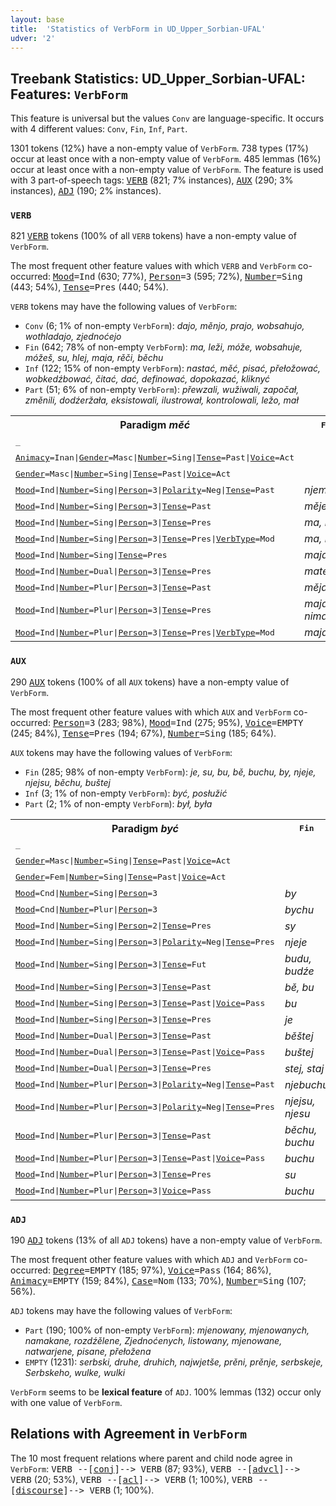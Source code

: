 ```yaml
---
layout: base
title:  'Statistics of VerbForm in UD_Upper_Sorbian-UFAL'
udver: '2'
---
```


## Treebank Statistics: UD_Upper_Sorbian-UFAL: Features: `VerbForm`

This feature is universal but the values `Conv` are language-specific.
It occurs with 4 different values: `Conv`, `Fin`, `Inf`, `Part`.

1301 tokens (12%) have a non-empty value of `VerbForm`.
738 types (17%) occur at least once with a non-empty value of `VerbForm`.
485 lemmas (16%) occur at least once with a non-empty value of `VerbForm`.
The feature is used with 3 part-of-speech tags: <tt><a href="hsb_ufal-pos-VERB.html">VERB</a></tt> (821; 7% instances), <tt><a href="hsb_ufal-pos-AUX.html">AUX</a></tt> (290; 3% instances), <tt><a href="hsb_ufal-pos-ADJ.html">ADJ</a></tt> (190; 2% instances).

### `VERB`

821 <tt><a href="hsb_ufal-pos-VERB.html">VERB</a></tt> tokens (100% of all `VERB` tokens) have a non-empty value of `VerbForm`.

The most frequent other feature values with which `VERB` and `VerbForm` co-occurred: <tt><a href="hsb_ufal-feat-Mood.html">Mood</a></tt><tt>=Ind</tt> (630; 77%), <tt><a href="hsb_ufal-feat-Person.html">Person</a></tt><tt>=3</tt> (595; 72%), <tt><a href="hsb_ufal-feat-Number.html">Number</a></tt><tt>=Sing</tt> (443; 54%), <tt><a href="hsb_ufal-feat-Tense.html">Tense</a></tt><tt>=Pres</tt> (440; 54%).

`VERB` tokens may have the following values of `VerbForm`:

* `Conv` (6; 1% of non-empty `VerbForm`): <em>dajo, měnjo, prajo, wobsahujo, wothladajo, zjednoćejo</em>
* `Fin` (642; 78% of non-empty `VerbForm`): <em>ma, leži, móže, wobsahuje, móžeš, su, hlej, maja, rěči, běchu</em>
* `Inf` (122; 15% of non-empty `VerbForm`): <em>nastać, měć, pisać, přełožować, wobkedźbować, čitać, dać, definować, dopokazać, kliknyć</em>
* `Part` (51; 6% of non-empty `VerbForm`): <em>přewzali, wužiwali, započał, změnili, dodźeržała, eksistowali, ilustrował, kontrolowali, ležo, mał</em>

<table>
  <tr><th>Paradigm <i>měć</i></th><th><tt>Fin</tt></th><th><tt>Inf</tt></th><th><tt>Part</tt></th></tr>
  <tr><td><tt>_</tt></td><td></td><td><em>měć</em></td><td></td></tr>
  <tr><td><tt><tt><a href="hsb_ufal-feat-Animacy.html">Animacy</a></tt><tt>=Inan</tt>|<tt><a href="hsb_ufal-feat-Gender.html">Gender</a></tt><tt>=Masc</tt>|<tt><a href="hsb_ufal-feat-Number.html">Number</a></tt><tt>=Sing</tt>|<tt><a href="hsb_ufal-feat-Tense.html">Tense</a></tt><tt>=Past</tt>|<tt><a href="hsb_ufal-feat-Voice.html">Voice</a></tt><tt>=Act</tt></tt></td><td></td><td></td><td><em>mał</em></td></tr>
  <tr><td><tt><tt><a href="hsb_ufal-feat-Gender.html">Gender</a></tt><tt>=Masc</tt>|<tt><a href="hsb_ufal-feat-Number.html">Number</a></tt><tt>=Sing</tt>|<tt><a href="hsb_ufal-feat-Tense.html">Tense</a></tt><tt>=Past</tt>|<tt><a href="hsb_ufal-feat-Voice.html">Voice</a></tt><tt>=Act</tt></tt></td><td></td><td></td><td><em>měł</em></td></tr>
  <tr><td><tt><tt><a href="hsb_ufal-feat-Mood.html">Mood</a></tt><tt>=Ind</tt>|<tt><a href="hsb_ufal-feat-Number.html">Number</a></tt><tt>=Sing</tt>|<tt><a href="hsb_ufal-feat-Person.html">Person</a></tt><tt>=3</tt>|<tt><a href="hsb_ufal-feat-Polarity.html">Polarity</a></tt><tt>=Neg</tt>|<tt><a href="hsb_ufal-feat-Tense.html">Tense</a></tt><tt>=Past</tt></tt></td><td><em>njeměješe</em></td><td></td><td></td></tr>
  <tr><td><tt><tt><a href="hsb_ufal-feat-Mood.html">Mood</a></tt><tt>=Ind</tt>|<tt><a href="hsb_ufal-feat-Number.html">Number</a></tt><tt>=Sing</tt>|<tt><a href="hsb_ufal-feat-Person.html">Person</a></tt><tt>=3</tt>|<tt><a href="hsb_ufal-feat-Tense.html">Tense</a></tt><tt>=Past</tt></tt></td><td><em>měješe</em></td><td></td><td></td></tr>
  <tr><td><tt><tt><a href="hsb_ufal-feat-Mood.html">Mood</a></tt><tt>=Ind</tt>|<tt><a href="hsb_ufal-feat-Number.html">Number</a></tt><tt>=Sing</tt>|<tt><a href="hsb_ufal-feat-Person.html">Person</a></tt><tt>=3</tt>|<tt><a href="hsb_ufal-feat-Tense.html">Tense</a></tt><tt>=Pres</tt></tt></td><td><em>ma, nima</em></td><td></td><td></td></tr>
  <tr><td><tt><tt><a href="hsb_ufal-feat-Mood.html">Mood</a></tt><tt>=Ind</tt>|<tt><a href="hsb_ufal-feat-Number.html">Number</a></tt><tt>=Sing</tt>|<tt><a href="hsb_ufal-feat-Person.html">Person</a></tt><tt>=3</tt>|<tt><a href="hsb_ufal-feat-Tense.html">Tense</a></tt><tt>=Pres</tt>|<tt><a href="hsb_ufal-feat-VerbType.html">VerbType</a></tt><tt>=Mod</tt></tt></td><td><em>ma, nima</em></td><td></td><td></td></tr>
  <tr><td><tt><tt><a href="hsb_ufal-feat-Mood.html">Mood</a></tt><tt>=Ind</tt>|<tt><a href="hsb_ufal-feat-Number.html">Number</a></tt><tt>=Sing</tt>|<tt><a href="hsb_ufal-feat-Tense.html">Tense</a></tt><tt>=Pres</tt></tt></td><td><em>maja</em></td><td></td><td></td></tr>
  <tr><td><tt><tt><a href="hsb_ufal-feat-Mood.html">Mood</a></tt><tt>=Ind</tt>|<tt><a href="hsb_ufal-feat-Number.html">Number</a></tt><tt>=Dual</tt>|<tt><a href="hsb_ufal-feat-Person.html">Person</a></tt><tt>=3</tt>|<tt><a href="hsb_ufal-feat-Tense.html">Tense</a></tt><tt>=Pres</tt></tt></td><td><em>matej</em></td><td></td><td></td></tr>
  <tr><td><tt><tt><a href="hsb_ufal-feat-Mood.html">Mood</a></tt><tt>=Ind</tt>|<tt><a href="hsb_ufal-feat-Number.html">Number</a></tt><tt>=Plur</tt>|<tt><a href="hsb_ufal-feat-Person.html">Person</a></tt><tt>=3</tt>|<tt><a href="hsb_ufal-feat-Tense.html">Tense</a></tt><tt>=Past</tt></tt></td><td><em>mějachu</em></td><td></td><td></td></tr>
  <tr><td><tt><tt><a href="hsb_ufal-feat-Mood.html">Mood</a></tt><tt>=Ind</tt>|<tt><a href="hsb_ufal-feat-Number.html">Number</a></tt><tt>=Plur</tt>|<tt><a href="hsb_ufal-feat-Person.html">Person</a></tt><tt>=3</tt>|<tt><a href="hsb_ufal-feat-Tense.html">Tense</a></tt><tt>=Pres</tt></tt></td><td><em>maja, nimaja</em></td><td></td><td></td></tr>
  <tr><td><tt><tt><a href="hsb_ufal-feat-Mood.html">Mood</a></tt><tt>=Ind</tt>|<tt><a href="hsb_ufal-feat-Number.html">Number</a></tt><tt>=Plur</tt>|<tt><a href="hsb_ufal-feat-Person.html">Person</a></tt><tt>=3</tt>|<tt><a href="hsb_ufal-feat-Tense.html">Tense</a></tt><tt>=Pres</tt>|<tt><a href="hsb_ufal-feat-VerbType.html">VerbType</a></tt><tt>=Mod</tt></tt></td><td><em>maja</em></td><td></td><td></td></tr>
</table>

### `AUX`

290 <tt><a href="hsb_ufal-pos-AUX.html">AUX</a></tt> tokens (100% of all `AUX` tokens) have a non-empty value of `VerbForm`.

The most frequent other feature values with which `AUX` and `VerbForm` co-occurred: <tt><a href="hsb_ufal-feat-Person.html">Person</a></tt><tt>=3</tt> (283; 98%), <tt><a href="hsb_ufal-feat-Mood.html">Mood</a></tt><tt>=Ind</tt> (275; 95%), <tt><a href="hsb_ufal-feat-Voice.html">Voice</a></tt><tt>=EMPTY</tt> (245; 84%), <tt><a href="hsb_ufal-feat-Tense.html">Tense</a></tt><tt>=Pres</tt> (194; 67%), <tt><a href="hsb_ufal-feat-Number.html">Number</a></tt><tt>=Sing</tt> (185; 64%).

`AUX` tokens may have the following values of `VerbForm`:

* `Fin` (285; 98% of non-empty `VerbForm`): <em>je, su, bu, bě, buchu, by, njeje, njejsu, běchu, buštej</em>
* `Inf` (3; 1% of non-empty `VerbForm`): <em>być, posłužić</em>
* `Part` (2; 1% of non-empty `VerbForm`): <em>był, była</em>

<table>
  <tr><th>Paradigm <i>być</i></th><th><tt>Fin</tt></th><th><tt>Inf</tt></th><th><tt>Part</tt></th></tr>
  <tr><td><tt>_</tt></td><td></td><td><em>być</em></td><td></td></tr>
  <tr><td><tt><tt><a href="hsb_ufal-feat-Gender.html">Gender</a></tt><tt>=Masc</tt>|<tt><a href="hsb_ufal-feat-Number.html">Number</a></tt><tt>=Sing</tt>|<tt><a href="hsb_ufal-feat-Tense.html">Tense</a></tt><tt>=Past</tt>|<tt><a href="hsb_ufal-feat-Voice.html">Voice</a></tt><tt>=Act</tt></tt></td><td></td><td></td><td><em>był</em></td></tr>
  <tr><td><tt><tt><a href="hsb_ufal-feat-Gender.html">Gender</a></tt><tt>=Fem</tt>|<tt><a href="hsb_ufal-feat-Number.html">Number</a></tt><tt>=Sing</tt>|<tt><a href="hsb_ufal-feat-Tense.html">Tense</a></tt><tt>=Past</tt>|<tt><a href="hsb_ufal-feat-Voice.html">Voice</a></tt><tt>=Act</tt></tt></td><td></td><td></td><td><em>była</em></td></tr>
  <tr><td><tt><tt><a href="hsb_ufal-feat-Mood.html">Mood</a></tt><tt>=Cnd</tt>|<tt><a href="hsb_ufal-feat-Number.html">Number</a></tt><tt>=Sing</tt>|<tt><a href="hsb_ufal-feat-Person.html">Person</a></tt><tt>=3</tt></tt></td><td><em>by</em></td><td></td><td></td></tr>
  <tr><td><tt><tt><a href="hsb_ufal-feat-Mood.html">Mood</a></tt><tt>=Cnd</tt>|<tt><a href="hsb_ufal-feat-Number.html">Number</a></tt><tt>=Plur</tt>|<tt><a href="hsb_ufal-feat-Person.html">Person</a></tt><tt>=3</tt></tt></td><td><em>bychu</em></td><td></td><td></td></tr>
  <tr><td><tt><tt><a href="hsb_ufal-feat-Mood.html">Mood</a></tt><tt>=Ind</tt>|<tt><a href="hsb_ufal-feat-Number.html">Number</a></tt><tt>=Sing</tt>|<tt><a href="hsb_ufal-feat-Person.html">Person</a></tt><tt>=2</tt>|<tt><a href="hsb_ufal-feat-Tense.html">Tense</a></tt><tt>=Pres</tt></tt></td><td><em>sy</em></td><td></td><td></td></tr>
  <tr><td><tt><tt><a href="hsb_ufal-feat-Mood.html">Mood</a></tt><tt>=Ind</tt>|<tt><a href="hsb_ufal-feat-Number.html">Number</a></tt><tt>=Sing</tt>|<tt><a href="hsb_ufal-feat-Person.html">Person</a></tt><tt>=3</tt>|<tt><a href="hsb_ufal-feat-Polarity.html">Polarity</a></tt><tt>=Neg</tt>|<tt><a href="hsb_ufal-feat-Tense.html">Tense</a></tt><tt>=Pres</tt></tt></td><td><em>njeje</em></td><td></td><td></td></tr>
  <tr><td><tt><tt><a href="hsb_ufal-feat-Mood.html">Mood</a></tt><tt>=Ind</tt>|<tt><a href="hsb_ufal-feat-Number.html">Number</a></tt><tt>=Sing</tt>|<tt><a href="hsb_ufal-feat-Person.html">Person</a></tt><tt>=3</tt>|<tt><a href="hsb_ufal-feat-Tense.html">Tense</a></tt><tt>=Fut</tt></tt></td><td><em>budu, budźe</em></td><td></td><td></td></tr>
  <tr><td><tt><tt><a href="hsb_ufal-feat-Mood.html">Mood</a></tt><tt>=Ind</tt>|<tt><a href="hsb_ufal-feat-Number.html">Number</a></tt><tt>=Sing</tt>|<tt><a href="hsb_ufal-feat-Person.html">Person</a></tt><tt>=3</tt>|<tt><a href="hsb_ufal-feat-Tense.html">Tense</a></tt><tt>=Past</tt></tt></td><td><em>bě, bu</em></td><td></td><td></td></tr>
  <tr><td><tt><tt><a href="hsb_ufal-feat-Mood.html">Mood</a></tt><tt>=Ind</tt>|<tt><a href="hsb_ufal-feat-Number.html">Number</a></tt><tt>=Sing</tt>|<tt><a href="hsb_ufal-feat-Person.html">Person</a></tt><tt>=3</tt>|<tt><a href="hsb_ufal-feat-Tense.html">Tense</a></tt><tt>=Past</tt>|<tt><a href="hsb_ufal-feat-Voice.html">Voice</a></tt><tt>=Pass</tt></tt></td><td><em>bu</em></td><td></td><td></td></tr>
  <tr><td><tt><tt><a href="hsb_ufal-feat-Mood.html">Mood</a></tt><tt>=Ind</tt>|<tt><a href="hsb_ufal-feat-Number.html">Number</a></tt><tt>=Sing</tt>|<tt><a href="hsb_ufal-feat-Person.html">Person</a></tt><tt>=3</tt>|<tt><a href="hsb_ufal-feat-Tense.html">Tense</a></tt><tt>=Pres</tt></tt></td><td><em>je</em></td><td></td><td></td></tr>
  <tr><td><tt><tt><a href="hsb_ufal-feat-Mood.html">Mood</a></tt><tt>=Ind</tt>|<tt><a href="hsb_ufal-feat-Number.html">Number</a></tt><tt>=Dual</tt>|<tt><a href="hsb_ufal-feat-Person.html">Person</a></tt><tt>=3</tt>|<tt><a href="hsb_ufal-feat-Tense.html">Tense</a></tt><tt>=Past</tt></tt></td><td><em>běštej</em></td><td></td><td></td></tr>
  <tr><td><tt><tt><a href="hsb_ufal-feat-Mood.html">Mood</a></tt><tt>=Ind</tt>|<tt><a href="hsb_ufal-feat-Number.html">Number</a></tt><tt>=Dual</tt>|<tt><a href="hsb_ufal-feat-Person.html">Person</a></tt><tt>=3</tt>|<tt><a href="hsb_ufal-feat-Tense.html">Tense</a></tt><tt>=Past</tt>|<tt><a href="hsb_ufal-feat-Voice.html">Voice</a></tt><tt>=Pass</tt></tt></td><td><em>buštej</em></td><td></td><td></td></tr>
  <tr><td><tt><tt><a href="hsb_ufal-feat-Mood.html">Mood</a></tt><tt>=Ind</tt>|<tt><a href="hsb_ufal-feat-Number.html">Number</a></tt><tt>=Dual</tt>|<tt><a href="hsb_ufal-feat-Person.html">Person</a></tt><tt>=3</tt>|<tt><a href="hsb_ufal-feat-Tense.html">Tense</a></tt><tt>=Pres</tt></tt></td><td><em>stej, staj</em></td><td></td><td></td></tr>
  <tr><td><tt><tt><a href="hsb_ufal-feat-Mood.html">Mood</a></tt><tt>=Ind</tt>|<tt><a href="hsb_ufal-feat-Number.html">Number</a></tt><tt>=Plur</tt>|<tt><a href="hsb_ufal-feat-Person.html">Person</a></tt><tt>=3</tt>|<tt><a href="hsb_ufal-feat-Polarity.html">Polarity</a></tt><tt>=Neg</tt>|<tt><a href="hsb_ufal-feat-Tense.html">Tense</a></tt><tt>=Past</tt></tt></td><td><em>njebuchu</em></td><td></td><td></td></tr>
  <tr><td><tt><tt><a href="hsb_ufal-feat-Mood.html">Mood</a></tt><tt>=Ind</tt>|<tt><a href="hsb_ufal-feat-Number.html">Number</a></tt><tt>=Plur</tt>|<tt><a href="hsb_ufal-feat-Person.html">Person</a></tt><tt>=3</tt>|<tt><a href="hsb_ufal-feat-Polarity.html">Polarity</a></tt><tt>=Neg</tt>|<tt><a href="hsb_ufal-feat-Tense.html">Tense</a></tt><tt>=Pres</tt></tt></td><td><em>njejsu, njesu</em></td><td></td><td></td></tr>
  <tr><td><tt><tt><a href="hsb_ufal-feat-Mood.html">Mood</a></tt><tt>=Ind</tt>|<tt><a href="hsb_ufal-feat-Number.html">Number</a></tt><tt>=Plur</tt>|<tt><a href="hsb_ufal-feat-Person.html">Person</a></tt><tt>=3</tt>|<tt><a href="hsb_ufal-feat-Tense.html">Tense</a></tt><tt>=Past</tt></tt></td><td><em>běchu, buchu</em></td><td></td><td></td></tr>
  <tr><td><tt><tt><a href="hsb_ufal-feat-Mood.html">Mood</a></tt><tt>=Ind</tt>|<tt><a href="hsb_ufal-feat-Number.html">Number</a></tt><tt>=Plur</tt>|<tt><a href="hsb_ufal-feat-Person.html">Person</a></tt><tt>=3</tt>|<tt><a href="hsb_ufal-feat-Tense.html">Tense</a></tt><tt>=Past</tt>|<tt><a href="hsb_ufal-feat-Voice.html">Voice</a></tt><tt>=Pass</tt></tt></td><td><em>buchu</em></td><td></td><td></td></tr>
  <tr><td><tt><tt><a href="hsb_ufal-feat-Mood.html">Mood</a></tt><tt>=Ind</tt>|<tt><a href="hsb_ufal-feat-Number.html">Number</a></tt><tt>=Plur</tt>|<tt><a href="hsb_ufal-feat-Person.html">Person</a></tt><tt>=3</tt>|<tt><a href="hsb_ufal-feat-Tense.html">Tense</a></tt><tt>=Pres</tt></tt></td><td><em>su</em></td><td></td><td></td></tr>
  <tr><td><tt><tt><a href="hsb_ufal-feat-Mood.html">Mood</a></tt><tt>=Ind</tt>|<tt><a href="hsb_ufal-feat-Number.html">Number</a></tt><tt>=Plur</tt>|<tt><a href="hsb_ufal-feat-Person.html">Person</a></tt><tt>=3</tt>|<tt><a href="hsb_ufal-feat-Voice.html">Voice</a></tt><tt>=Pass</tt></tt></td><td><em>buchu</em></td><td></td><td></td></tr>
</table>

### `ADJ`

190 <tt><a href="hsb_ufal-pos-ADJ.html">ADJ</a></tt> tokens (13% of all `ADJ` tokens) have a non-empty value of `VerbForm`.

The most frequent other feature values with which `ADJ` and `VerbForm` co-occurred: <tt><a href="hsb_ufal-feat-Degree.html">Degree</a></tt><tt>=EMPTY</tt> (185; 97%), <tt><a href="hsb_ufal-feat-Voice.html">Voice</a></tt><tt>=Pass</tt> (164; 86%), <tt><a href="hsb_ufal-feat-Animacy.html">Animacy</a></tt><tt>=EMPTY</tt> (159; 84%), <tt><a href="hsb_ufal-feat-Case.html">Case</a></tt><tt>=Nom</tt> (133; 70%), <tt><a href="hsb_ufal-feat-Number.html">Number</a></tt><tt>=Sing</tt> (107; 56%).

`ADJ` tokens may have the following values of `VerbForm`:

* `Part` (190; 100% of non-empty `VerbForm`): <em>mjenowany, mjenowanych, namakane, rozdźělene, Zjednoćenych, listowany, mjenowane, natwarjene, pisane, přełožena</em>
* `EMPTY` (1231): <em>serbski, druhe, druhich, najwjetše, prěni, prěnje, serbskeje, Serbskeho, wulke, wulki</em>

`VerbForm` seems to be **lexical feature** of `ADJ`. 100% lemmas (132) occur only with one value of `VerbForm`.

## Relations with Agreement in `VerbForm`

The 10 most frequent relations where parent and child node agree in `VerbForm`:
<tt>VERB --[<tt><a href="hsb_ufal-dep-conj.html">conj</a></tt>]--> VERB</tt> (87; 93%),
<tt>VERB --[<tt><a href="hsb_ufal-dep-advcl.html">advcl</a></tt>]--> VERB</tt> (20; 53%),
<tt>VERB --[<tt><a href="hsb_ufal-dep-acl.html">acl</a></tt>]--> VERB</tt> (1; 100%),
<tt>VERB --[<tt><a href="hsb_ufal-dep-discourse.html">discourse</a></tt>]--> VERB</tt> (1; 100%).

